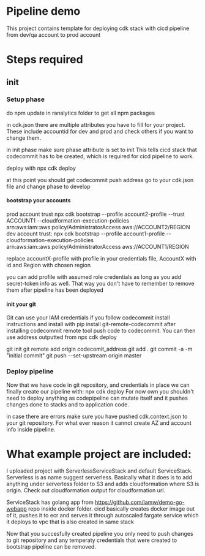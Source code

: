 # Pipeline demo

This project contains template for deploying cdk stack with cicd pipeline from dev/qa account to prod account

# Steps required

## init
### Setup phase

do npm update in ranalytics folder to get all npm packages

in cdk.json there are multiple attributes you have to fill for your project. These include accountid for dev and prod and check others if you want to change them.

in init phase make sure phase attribute is set to init
This tells cicd stack that codecommit has to be created, which is required for cicd pipeline to work.

deploy with npx cdk deploy

at this point you should get codecommit push address
go to your cdk.json file and change phase to develop

#### bootstrap your accounts

prod account trust
npx cdk bootstrap --profile account2-profile --trust ACCOUNT1  --cloudformation-execution-policies arn:aws:iam::aws:policy/AdministratorAccess aws://ACCOUNT2/REGION
dev account trust:
npx cdk bootstrap --profile account1-profile --cloudformation-execution-policies arn:aws:iam::aws:policy/AdministratorAccess aws://ACCOUNT1/REGION

replace accountX-profile with profile in your credentials file, AccountX with id and Region with chosen region

you can add profile with assumed role credentials as long as you add secret-token info as well. That way you don't have to remember to remove them after pipeline has been deployed

#### init your git
Git can use your IAM credentials if you follow codecommit install instructions and install with pip install git-remote-codecommit
after installing codecommit remote tool push code to codecommit. You can then use address  outputted from npx cdk deploy 

git init
git remote add origin  codecomit_address
git add .
git commit -a -m "initial commit"
git push --set-upstream origin master



### Deploy pipeline
Now that we have code in git repository, and credentials in place we can finally create our pipeline with:
npx cdk deploy
For now own you shouldn't need to deploy anything as codepipeline can mutate itself and it pushes changes done to stacks and to application code.

in case there are errors make sure you have pushed cdk.context.json to your git repository. For what ever reason it cannot create AZ and account info inside pipeline.



# What example project are included:

I uploaded project with ServerlessServiceStack and default ServiceStack. Serverless is as name suggest serverless. Basically what it does is to add anything under serverless folder to S3 and adds cloudformation where S3 is origin. Check out cloudformation output for cloudformation url.

ServiceStack has golang app from https://github.com/lamw/demo-go-webapp repo inside docker folder. cicd basically creates docker image out of it, pushes it to ecr and serves it through autoscaled fargate service which it deploys to vpc that is also created in same stack


Now that you succesfully created pipeline you only need to push changes to git repository and any temperaty credentials that were created to bootstrap pipeline can be removed.
